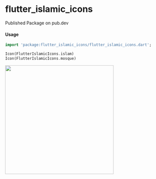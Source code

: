 # flutter_islamic_icons

Published Package on pub.dev

#### Usage

```dart
import 'package:flutter_islamic_icons/flutter_islamic_icons.dart';

Icon(FlutterIslamicIcons.islam)
Icon(FlutterIslamicIcons.mosque)
```
<div>
  <img src="https://www.erbasaran.com/dev/flutter_islamic_icons_screen.png" width=350px>
</div>